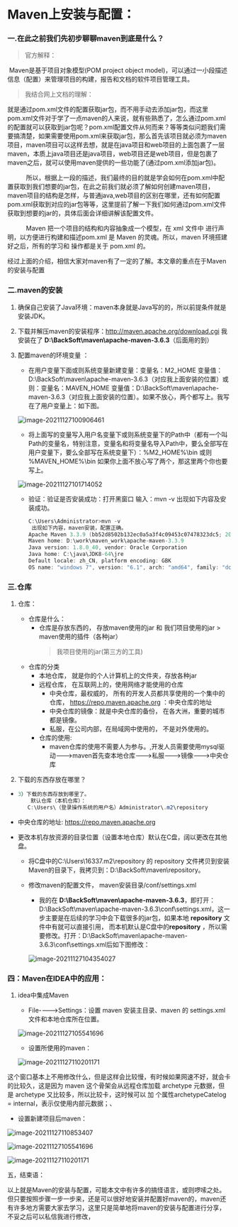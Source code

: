 # Maven上安装与配置：

### 一.在此之前我们先初步聊聊maven到底是什么？

> 官方解释：

​		Maven是基于项目对象模型(POM project object model)，可以通过一小段描述信息（配置）来管理项目的构建，报告和文档的软件项目管理工具。



> 我结合网上文档的理解：

​		就是通过pom.xml文件的配置获取jar包，而不用手动去添加jar包，而这里pom.xml文件对于学了一点maven的人来说，就有些熟悉了，怎么通过pom.xml的配置就可以获取到jar包呢？pom.xml配置文件从何而来？等等类似问题我们需要搞清楚，如果需要使用pom.xml来获取jar包，那么首先该项目就必须为maven项目，maven项目可以这样去想，就是在java项目和web项目的上面包裹了一层maven，本质上java项目还是java项目，web项目还是web项目，但是包裹了maven之后，就可以使用maven提供的一些功能了(通过pom.xml添加jar包)。

　　　所以，根据上一段的描述，我们最终的目的就是学会如何在pom.xml中配置获取到我们想要的jar包，在此之前我们就必须了解如何创建maven项目，maven项目的结构是怎样，与普通java,web项目的区别在哪里，还有如何配置pom.xml获取到对应的jar包等等，这里提前了解一下我们如何通过pom.xml文件获取到想要的jar的，具体后面会详细讲解该配置文件。

　　　Maven 把一个项目的结构和内容抽象成一个模型，在 xml 文件中 进行声明，以方便进行构建和描述pom.xml 是 Maven 的灵魂。所以，maven 环境搭建好之后，所有的学习和 操作都是关于 pom.xml 的。



经过上面的介绍，相信大家对maven有了一定的了解。本文章的重点在于Maven的安装与配置

### 二.maven的安装

1. 确保自己安装了Java环境：maven本身就是Java写的的，所以前提条件就是安装JDK。

2. 下载并解压maven的安装程序：http://maven.apache.org/download.cgi  我安装在了  **D:\BackSoft\maven\apache-maven-3.6.3**（后面用的到）

3. 配置maven的环境变量 ：

   - 在用户变量下面或则系统变量新建变量：变量名：M2_HOME   变量值：D:\BackSoft\maven\apache-maven-3.6.3（对应我上面安装的位置）或则：变量名：MAVEN_HOME   变量值：D:\BackSoft\maven\apache-maven-3.6.3（对应我上面安装的位置）。如果不放心，两个都写上。我写在了用户变量上：如下图。

   ![image-20211127100906461](https://gitee.com/hzg-sss/typora-picture/raw/master/img/image-20211127100906461.png)

   - 将上面写的变量写入用户名变量下或则系统变量下的Path中（都有一个叫Path的变量名，特别注意，变量名和将变量名导入Path中，要么全部写在用户变量下，要么全部写在系统变量下）：%M2_HOME%\bin 或则 %MAVEN_HOME%\bin  如果你上面不放心写了两个，那这里两个你也要写上。

   ![image-20211127101714052](https://gitee.com/hzg-sss/typora-picture/raw/master/img/image-20211127101714052.png)

   - 验证：验证是否安装成功：打开黑窗口 输入：mvn -v  出现如下内容及安装成功。

     ```java 
     C:\Users\Administrator>mvn -v
      出现如下内容，maven安装，配置正确。
     Apache Maven 3.3.9 (bb52d8502b132ec0a5a3f4c09453c07478323dc5; 2015-11-11T00:41:4
     Maven home: D:\work\maven_work\apache-maven-3.3.9
     Java version: 1.8.0_40, vendor: Oracle Corporation
     Java home: C:\java\JDK8-64\jre
     Default locale: zh_CN, platform encoding: GBK
     OS name: "windows 7", version: "6.1", arch: "amd64", family: "dos"
     ```

### 三.仓库

1. 仓库：
   - 仓库是什么： 
     - 仓库是存放东西的， 存放maven使用的jar 和 我们项目使用的jar
            > maven使用的插件（各种jar）
       	  > 我项目使用的jar(第三方的工具)
   - 仓库的分类
     - 本地仓库， 就是你的个人计算机上的文件夹，存放各种jar
     - 远程仓库， 在互联网上的，使用网络才能使用的仓库
       - 中央仓库，最权威的， 所有的开发人员都共享使用的一个集中的仓库， https://repo.maven.apache.org ：中央仓库的地址
       - 中央仓库的镜像：就是中央仓库的备份， 在各大洲，重要的城市都是镜像。
       - 私服，在公司内部，在局域网中使用的， 不是对外使用的。
     - 仓库的使用:
       - maven仓库的使用不需要人为参与。,开发人员需要使用mysql驱动--->maven首先查本地仓库--->私服--->镜像--->中央仓库

2. 下载的东西存放在哪里？

- ```java 
  3）下载的东西存放到哪里了。
      默认仓库（本机仓库）：
     C:\Users\（登录操作系统的用户名）Administrator\.m2\repository
  ```

- 中央仓库的地址: https://repo.maven.apache.org 

- 更改本机存放资源的目录位置（设置本地仓库）默认在C盘，阔以更改在其他盘。

  - 将C盘中的C:\Users\16337\.m2\repository  的 repository  文件拷贝到安装Maven的目录下，我拷贝到：D:\BackSoft\maven\repository。

  - 修改maven的配置文件， maven安装目录/conf/settings.xml

    - 我的在 **D:\BackSoft\maven\apache-maven-3.6.3**，即打开：D:\BackSoft\maven\apache-maven-3.6.3\conf\settings.xml，这一步主要是在后续的学习中会下载很多的jar包，如果本地  **repository** 文件中有就可以直接引用， 而本机默认是C盘中的**repository**  ，所以需要修改。打开：D:\BackSoft\maven\apache-maven-3.6.3\conf\settings.xml后如下图修改：

    ![image-20211127104354027](https://gitee.com/hzg-sss/typora-picture/raw/master/img/image-20211127104354027.png)

### 四：Maven在IDEA中的应用：

1. idea中集成Maven

   - File---->Settings：设置 maven 安装主目录、maven 的 settings.xml 文件和本地仓库所在位置。

   ![image-20211127105541696](https://gitee.com/hzg-sss/typora-picture/raw/master/img/image-20211127105541696.png)

   - 设置所使用的maven：

   ![image-20211127110201171](https://gitee.com/hzg-sss/typora-picture/raw/master/img/image-20211127110201171.png)

​					这个窗口基本上不用修改什么，但是这样会比较慢，有时候如果网速不好，就会卡的比较久，这是因为 			maven 这个骨架会从远程仓库加载 archetype 元数据，但是 archetype 又比较多，所以比较卡，这时候可以			加 个属性archetypeCatelog = internal，表示仅使用内部元数据；、

- 设置新建项目后maven：

![image-20211127110853407](https://gitee.com/hzg-sss/typora-picture/raw/master/img/image-20211127110853407.png)

![image-20211127105541696](https://gitee.com/hzg-sss/typora-picture/raw/master/img/image-20211127105541696.png)

![image-20211127110201171](https://gitee.com/hzg-sss/typora-picture/raw/master/img/image-20211127110201171.png)



五，结束语：

​		以上就是Maven的安装与配置，可能本文中有许多的搞怪语言，或则啰嗦之处。但只要按照步骤一步一步来，还是可以很好地安装并配置好maven的，maven还有许多地方需要大家去学习，这里只是简单地将maven的安装与配置进行分享，不妥之后可以私信我进行修改，



​	